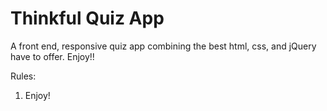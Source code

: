 # Thinkful Quiz App

A front end, responsive quiz app combining the best html, css, and jQuery have to offer.  Enjoy!!

Rules:
1. Enjoy!
